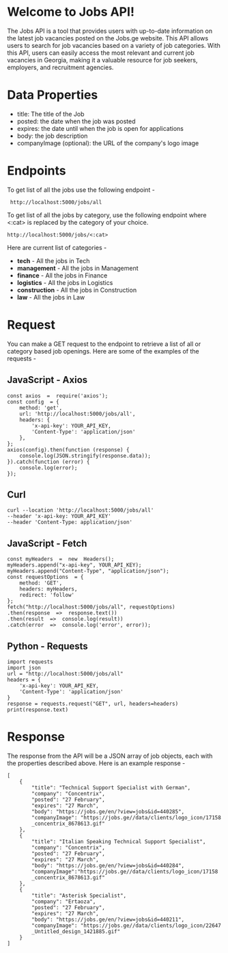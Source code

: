# Welcome to Jobs API!

The Jobs API is a tool that provides users with up-to-date information on the latest job vacancies posted on the Jobs.ge website. This API allows users to search for job vacancies based on a variety of job categories. With this API, users can easily access the most relevant and current job vacancies in Georgia, making it a valuable resource for job seekers, employers, and recruitment agencies. 

# Data Properties
-   title: The title of the Job
-   posted: the date when the job was posted
-   expires: the date until when the job is open for applications
-   body: the job description
-   companyImage (optional): the URL of the company's logo image

# Endpoints
To get list of all the jobs use the following endpoint - 
```
 http://localhost:5000/jobs/all
```
To get list of all the jobs by category, use the following endpoint where <:cat> is replaced by the category of your choice.  
```
http://localhost:5000/jobs/<:cat>
```
Here are current list of categories -

 - **tech** - All the jobs in Tech
 - **management** - All the jobs in Management
 - **finance** - All the jobs in Finance
 - **logistics** - All the jobs in Logistics
 - **construction** - All the jobs in Construction
 - **law** - All the jobs in Law

# Request

You can make a GET request to the endpoint to retrieve a list of all or category based job openings. Here are some of the examples of the requests -

## JavaScript - Axios

    const axios  =  require('axios');
    const config  = {
	    method: 'get',
	    url: 'http://localhost:5000/jobs/all',
	    headers: {
		    'x-api-key': YOUR_API_KEY,
		    'Content-Type': 'application/json'
		},
	};
	axios(config).then(function (response) {
		console.log(JSON.stringify(response.data));
	}).catch(function (error) {
		console.log(error);
	});

## Curl

    curl --location 'http://localhost:5000/jobs/all' 
    --header 'x-api-key: YOUR_API_KEY' 
    --header 'Content-Type: application/json'
##  JavaScript - Fetch
	

    const myHeaders  =  new  Headers();
    myHeaders.append("x-api-key", YOUR_API_KEY);
    myHeaders.append("Content-Type", "application/json");
    const requestOptions  = {
	    method: 'GET',
	    headers: myHeaders,
	    redirect: 'follow'
	};
	fetch("http://localhost:5000/jobs/all", requestOptions)
	.then(response  =>  response.text())
	.then(result  =>  console.log(result))
	.catch(error  =>  console.log('error', error));
## Python - Requests

    import requests
    import json
    url = "http://localhost:5000/jobs/all"
    headers = {
	    'x-api-key': YOUR_API_KEY,
	    'Content-Type': 'application/json'
	}
	response = requests.request("GET", url, headers=headers)
	print(response.text)

# Response

The response from the API will be a JSON array of job objects, each with the properties described above. Here is an example response - 

    [
	    {
		    "title": "Technical Support Specialist with German",
		    "company": "Concentrix",
		    "posted": "27 February",
		    "expires": "27 March",
		    "body": "https://jobs.ge/en/?view=jobs&id=440285",
		    "companyImage": "https://jobs.ge//data/clients/logo_icon/17158
			_concentrix_8678613.gif"
		},
		{
			"title": "Italian Speaking Technical Support Specialist",
			"company": "Concentrix",
			"posted": "27 February",
			"expires": "27 March",
			"body": "https://jobs.ge/en/?view=jobs&id=440284",
			"companyImage":"https://jobs.ge//data/clients/logo_icon/17158
			_concentrix_8678613.gif"
		},
		{
			"title": "Asterisk Specialist",
			"company": "Ertaoza",
			"posted": "27 February",
			"expires": "27 March",
			"body": "https://jobs.ge/en/?view=jobs&id=440211",
			"companyImage": "https://jobs.ge//data/clients/logo_icon/22647
			_Untitled_design_1421885.gif"			
		}
	]


